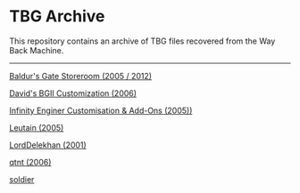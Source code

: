 # TBG Archive
This repository contains an archive of TBG files recovered from the Way Back Machine.

---

[Baldur's Gate Storeroom (2005 / 2012)](http://www.btinternet.com/~chris_simpson1/)

[David's BGII Customization (2006)](http://www.gis.net:80/~yos/)

[Infinity Enginer Customisation & Add-Ons (2005))](http://www.rpgcron.karoo.net/index.htm)

[Leutain (2005)](http://www2.snugcove.com:8081/leutian)

[LordDelekhan (2001)](http://www.ldrealms.org/bg/files/Arow50.zip)

[qtnt (2006)](http://www.users.bigpond.com/qtnt/)

[soldier](http://soldier.rpgxtreme.com/ (2000))